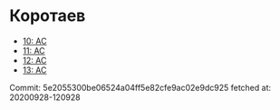 # Коротаев
- [10: AC](10.md)
- [11: AC](11.md)
- [12: AC](12.md)
- [13: AC](13.md)

Commit: 5e2055300be06524a04ff5e82cfe9ac02e9dc925
 fetched at: 20200928-120928
